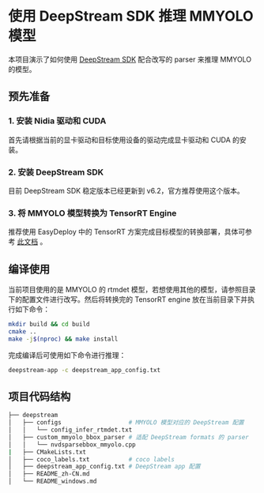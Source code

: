 # 使用 DeepStream SDK 推理 MMYOLO 模型

本项目演示了如何使用 [DeepStream SDK](https://developer.nvidia.com/deepstream-sdk) 配合改写的 parser 来推理 MMYOLO 的模型。

## 预先准备

### 1. 安装 Nidia 驱动和 CUDA

首先请根据当前的显卡驱动和目标使用设备的驱动完成显卡驱动和 CUDA 的安装。

### 2. 安装 DeepStream SDK

目前 DeepStream SDK 稳定版本已经更新到 v6.2，官方推荐使用这个版本。

### 3. 将 MMYOLO 模型转换为 TensorRT Engine

推荐使用 EasyDeploy 中的 TensorRT 方案完成目标模型的转换部署，具体可参考 [此文档](../docs/model_convert.md) 。

## 编译使用

当前项目使用的是 MMYOLO 的 rtmdet 模型，若想使用其他的模型，请参照目录下的配置文件进行改写。然后将转换完的 TensorRT engine 放在当前目录下并执行如下命令：

```bash
mkdir build && cd build
cmake ..
make -j$(nproc) && make install
```

完成编译后可使用如下命令进行推理：

```bash
deepstream-app -c deepstream_app_config.txt
```

## 项目代码结构

```bash
├── deepstream
│   ├── configs                   # MMYOLO 模型对应的 DeepStream 配置
│   │   └── config_infer_rtmdet.txt
│   ├── custom_mmyolo_bbox_parser # 适配 DeepStream formats 的 parser
│   │   └── nvdsparsebbox_mmyolo.cpp
|   ├── CMakeLists.txt
│   ├── coco_labels.txt           # coco labels
│   ├── deepstream_app_config.txt # DeepStream app 配置
│   ├── README_zh-CN.md
│   └── README_windows.md
```

